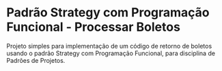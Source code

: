 # Padrão Strategy com Programação Funcional - Processar Boletos
Projeto simples para implementação de um código de retorno de boletos usando o padrão Strategy com Programação Funcional,
para disciplina de Padrões de Projetos.